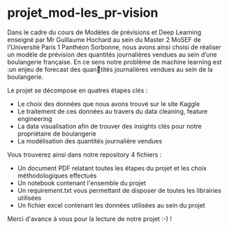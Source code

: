 # projet_mod-les_pr-vision

Dans le cadre du cours de Modèles de prévisions et Deep Learning enseigné par
Mr Guillaume Hochard au sein du Master 2 MoSEF de l'Université Paris 1 Panthéon Sorbonne, nous avons ainsi choisi de réaliser un modèle de prévision
des quantités journalières vendues au sein d’une boulangerie française.
En ce sens notre problème de machine learning est :un enjeu de forecast des quantités journalières vendues au sein de la boulangerie.

Le projet se décompose en quatres étapes clés : 
- Le choix des données que nous avons trouvé sur le site Kaggle
- Le traitement de ces données au travers du data cleaning, feature engineering
- La data visualisation afin de trouver des insights clés pour notre propriétaire de boulangerie
- La modélisation des quantités journalière vendues

Vous trouverez ainsi dans notre repository 4 fichiers : 
- Un document PDF relatant toutes les étapes du projet et les choix méthodologiques effectués
- Un notebook contenant l'ensemble du projet
- Un requirement.txt vous permettant de disposer de toutes les librairies utilisées
- Un fichier excel contenant les données utilisées au sein du projet

Merci d'avance à vous pour la lecture de notre projet :-) ! 
